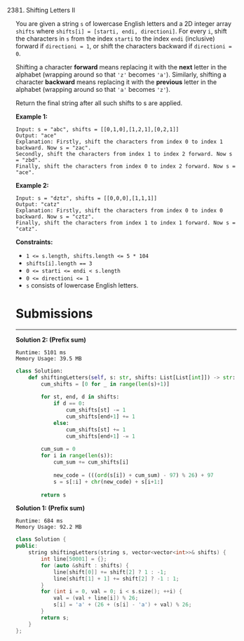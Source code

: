 2381. Shifting Letters II

You are given a string `s` of lowercase English letters and a 2D integer array `shifts` where `shifts[i] = [starti, endi, directioni]`. For every `i`, shift the characters in `s` from the index `starti` to the index `endi` (inclusive) forward if `directioni = 1`, or shift the characters backward if `directioni = 0`.

Shifting a character **forward** means replacing it with the **next** letter in the alphabet (wrapping around so that `'z'` becomes `'a'`). Similarly, shifting a character **backward** means replacing it with the **previous** letter in the alphabet (wrapping around so that `'a'` becomes `'z'`).

Return the final string after all such shifts to s are applied.

 

**Example 1:**
```
Input: s = "abc", shifts = [[0,1,0],[1,2,1],[0,2,1]]
Output: "ace"
Explanation: Firstly, shift the characters from index 0 to index 1 backward. Now s = "zac".
Secondly, shift the characters from index 1 to index 2 forward. Now s = "zbd".
Finally, shift the characters from index 0 to index 2 forward. Now s = "ace".
```

**Example 2:**
```
Input: s = "dztz", shifts = [[0,0,0],[1,1,1]]
Output: "catz"
Explanation: Firstly, shift the characters from index 0 to index 0 backward. Now s = "cztz".
Finally, shift the characters from index 1 to index 1 forward. Now s = "catz".
```

**Constraints:**

* `1 <= s.length, shifts.length <= 5 * 104`
* `shifts[i].length == 3`
* `0 <= starti <= endi < s.length`
* `0 <= directioni <= 1`
* `s` consists of lowercase English letters.

# Submissions
---
**Solution 2: (Prefix sum)**
```
Runtime: 5101 ms
Memory Usage: 39.5 MB
```
```python
class Solution:
    def shiftingLetters(self, s: str, shifts: List[List[int]]) -> str:
        cum_shifts = [0 for _ in range(len(s)+1)]
        
        for st, end, d in shifts:
            if d == 0:
                cum_shifts[st] -= 1
                cum_shifts[end+1] += 1
            else:
                cum_shifts[st] += 1
                cum_shifts[end+1] -= 1
        
        cum_sum = 0
        for i in range(len(s)):
            cum_sum += cum_shifts[i]
            
            new_code = (((ord(s[i]) + cum_sum) - 97) % 26) + 97
            s = s[:i] + chr(new_code) + s[i+1:]
        
        return s
```

**Solution 1: (Prefix sum)**
```
Runtime: 684 ms
Memory Usage: 92.2 MB
```
```c++
class Solution {
public:
    string shiftingLetters(string s, vector<vector<int>>& shifts) {
        int line[50001] = {};
        for (auto &shift : shifts) {
            line[shift[0]] += shift[2] ? 1 : -1;
            line[shift[1] + 1] += shift[2] ? -1 : 1;
        }
        for (int i = 0, val = 0; i < s.size(); ++i) {
            val = (val + line[i]) % 26;
            s[i] = 'a' + (26 + (s[i] - 'a') + val) % 26;
        }
        return s;
    }
};
```
